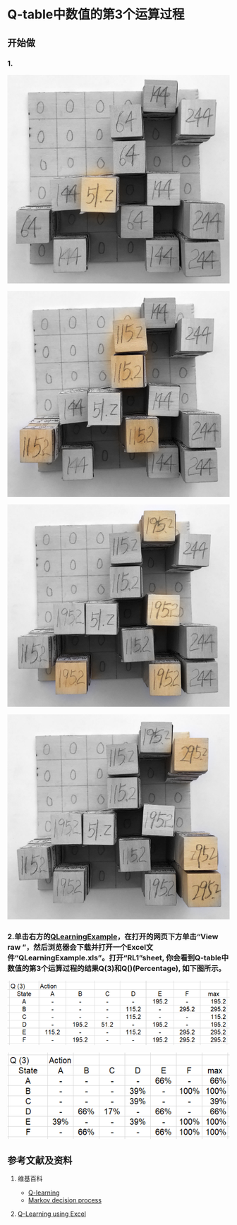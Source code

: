 # Q-table中数值的第3个运算过程

## 开始做

### 1. 

![](/images/体验Q-Learning的基本原理/Q-table中数值的第3个运算过程/1a1.jpg)

![](/images/体验Q-Learning的基本原理/Q-table中数值的第3个运算过程/1a2.jpg)

![](/images/体验Q-Learning的基本原理/Q-table中数值的第3个运算过程/1a3.jpg)

![](/images/体验Q-Learning的基本原理/Q-table中数值的第3个运算过程/1a4.jpg)

### 2.单击右方的[QLearningExample](https://github.com/quanbinn/learn-dl-the-experimental-way/blob/master/issues%2Bhistory/excel/QLearningExample.xls)，在打开的网页下方单击“View raw ”，然后浏览器会下载并打开一个Excel文件“QLearningExample.xls”。打开“RL1”sheet, 你会看到Q-table中数值的第3个运算过程的结果Q(3)和Q()(Percentage), 如下图所示。

![](/images/体验Q-Learning的基本原理/Q-table中数值的第3个运算过程/Q3-1.png)

![](/images/体验Q-Learning的基本原理/Q-table中数值的第3个运算过程/Q3-2.png)

## 参考文献及资料

1. 维基百科
	- [Q-learning](https://en.wikipedia.org/wiki/Q-learning) 
	- [Markov decision process](https://en.wikipedia.org/wiki/Markov_decision_process) 

1. [Q-Learning using Excel](https://people.revoledu.com/kardi/tutorial/ReinforcementLearning/Q-Learning-Excel.htm)